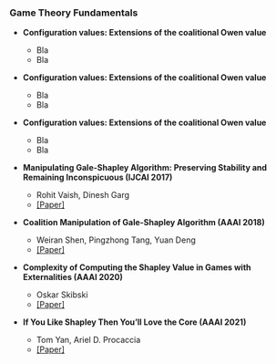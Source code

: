 ### Game Theory Fundamentals

- **Configuration values: Extensions of the coalitional Owen value**
  - Bla
  - Bla

- **Configuration values: Extensions of the coalitional Owen value**
  - Bla
  - Bla

- **Configuration values: Extensions of the coalitional Owen value**
  - Bla
  - Bla

- **Manipulating Gale-Shapley Algorithm: Preserving Stability and Remaining Inconspicuous (IJCAI 2017)**
  - Rohit Vaish, Dinesh Garg
  - [[Paper]](https://www.ijcai.org/proceedings/2017/62)

- **Coalition Manipulation of Gale-Shapley Algorithm (AAAI 2018)**
  - Weiran Shen, Pingzhong Tang, Yuan Deng
  - [[Paper]](https://ojs.aaai.org/index.php/AAAI/article/view/11454)

- **Complexity of Computing the Shapley Value in Games with Externalities (AAAI 2020)**
  - Oskar Skibski
  - [[Paper]](https://arxiv.org/abs/1909.01769)


- **If You Like Shapley Then You’ll Love the Core (AAAI 2021)**
  - Tom Yan, Ariel D. Procaccia
  - [[Paper]](https://ojs.aaai.org/index.php/AAAI/article/view/16721)
